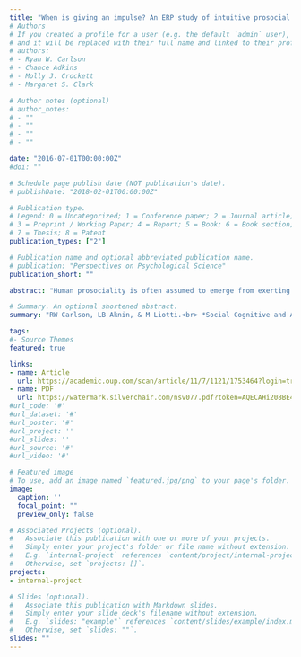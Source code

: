 ```yaml
---
title: "When is giving an impulse? An ERP study of intuitive prosocial behavior"
# Authors
# If you created a profile for a user (e.g. the default `admin` user), write the username (folder name) here 
# and it will be replaced with their full name and linked to their profile.
# authors:
# - Ryan W. Carlson
# - Chance Adkins
# - Molly J. Crockett
# - Margaret S. Clark

# Author notes (optional)
# author_notes:
# - ""
# - ""
# - ""
# - ""

date: "2016-07-01T00:00:00Z"
#doi: ""

# Schedule page publish date (NOT publication's date).
# publishDate: "2018-02-01T00:00:00Z"

# Publication type.
# Legend: 0 = Uncategorized; 1 = Conference paper; 2 = Journal article;
# 3 = Preprint / Working Paper; 4 = Report; 5 = Book; 6 = Book section;
# 7 = Thesis; 8 = Patent
publication_types: ["2"]

# Publication name and optional abbreviated publication name.
# publication: "Perspectives on Psychological Science"
publication_short: ""

abstract: "Human prosociality is often assumed to emerge from exerting reflective control over initial, selfish impulses. However, recent findings suggest that prosocial actions can also stem from processes that are fast, automatic and intuitive. Here, we attempt to clarify when prosocial behavior may be intuitive by examining prosociality as a form of reward seeking. Using event-related potentials (ERPs), we explored whether a neural signature that rapidly encodes the motivational salience of an event—the P300—can predict intuitive prosocial motivation. Participants allocated varying amounts of money between themselves and charities they initially labelled as high- or low-empathy targets under conditions that promoted intuitive or reflective decision making. Consistent with our predictions, P300 amplitude over centroparietal regions was greater when giving involved high-empathy targets than low-empathy targets, but only when deciding under intuitive conditions. Reflective conditions, alternatively, elicited an earlier frontocentral positivity related to response inhibition, regardless of target. Our findings suggest that during prosocial decision making, larger P300 amplitude could (i) signal intuitive prosocial motivation and (ii) predict subsequent engagement in prosocial behavior. This work offers novel insight into when prosociality may be driven by intuitive processes and the roots of such behaviors."

# Summary. An optional shortened abstract.
summary: "RW Carlson, LB Aknin, & M Liotti.<br> *Social Cognitive and Affective Neuroscience* "

tags:
#- Source Themes
featured: true

links:
- name: Article 
  url: https://academic.oup.com/scan/article/11/7/1121/1753464?login=true
- name: PDF
  url: https://watermark.silverchair.com/nsv077.pdf?token=AQECAHi208BE49Ooan9kkhW_Ercy7Dm3ZL_9Cf3qfKAc485ysgAAAsQwggLABgkqhkiG9w0BBwagggKxMIICrQIBADCCAqYGCSqGSIb3DQEHATAeBglghkgBZQMEAS4wEQQMAzbWl1PxI-6mD4cUAgEQgIICd_DozIQTVOuAfoLypMY8ADFEBEb_LEWoXdwBz30NFTYrcLfxra9VBMrQzl41BvoyzZCJAgRYF7O4YpLLgwyCVxA9JwMBhVmiGi7uiDpzexAgNqUmIlzNQ12I4BzsJLwmxZz5kRaKhvyUyF_yeJPdUA041GeT5l6rPM4Las9hxoiy4gYfVp7fLW12tfT7hXvuYYYHhLEqJgeee2WT5loGDtDOmIZW0zHKjIwWCHnS-vRJshq4IJ3tEuKJJeUo9-GxX_J58JhSuCjZK0YLHa6ssmPoNP9IoY8zJ2y749yLI7pSmg5hZ8w_x8-6yNhfonPfqnWChc8EXjPCkcHDdS1Jm04zG5-uG4XWPIJkNYG06hGHPrcxcrFWVjS9p5t7Dpc_pATq4nRE4v4PG8n85elRFfyPr8-WXFB_AK170bVgIy9ZdIfmYijkHrBPYtzXeXP0ezcy0w2ZBwVvoIIYeE_sQdURw8og4RLfyz1CfoWCC8P5PzVlLqay58EOHqPEBFQvYzCrCVsqSZXIMQOSXOnKjB8WLEKcI54fes4UCV4sVZK91VTaztW4M3PUAWsrYSHe0cRFoKOp19iCGjj5_o6V6s-x8uJbfjtXI2ch44TNHBL833YRQnX_0XY4Ecgq2oKeb3Enpm-7FJs9XACs-2CYjijyfMac2L5eQ8yFi3515jUiEHRf4UKa5uroI9k8AClow7FIa32dwDiBliEncZVwYjXLeb2ggy9f3hg5MQl_XOElLLnFRY1gMaePCLEQ_RZs_otz6CyH9ZOLz9ocuH7jWbUQFOl-kFrcv7hhCAk07w0cGQPxOCHBr-r1g_qH7XEJQmJHngtA79A
#url_code: '#'
#url_dataset: '#'
#url_poster: '#'
#url_project: ''
#url_slides: ''
#url_source: '#'
#url_video: '#'

# Featured image
# To use, add an image named `featured.jpg/png` to your page's folder. 
image:
  caption: ''
  focal_point: ""
  preview_only: false

# Associated Projects (optional).
#   Associate this publication with one or more of your projects.
#   Simply enter your project's folder or file name without extension.
#   E.g. `internal-project` references `content/project/internal-project/index.md`.
#   Otherwise, set `projects: []`.
projects:
- internal-project

# Slides (optional).
#   Associate this publication with Markdown slides.
#   Simply enter your slide deck's filename without extension.
#   E.g. `slides: "example"` references `content/slides/example/index.md`.
#   Otherwise, set `slides: ""`.
slides: ""
---
```


